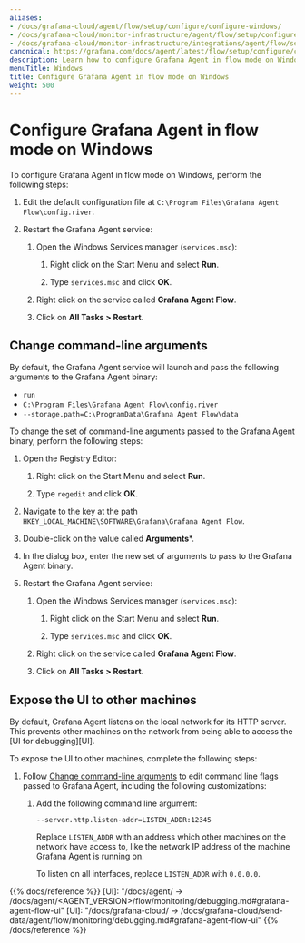 ```yaml
---
aliases:
- /docs/grafana-cloud/agent/flow/setup/configure/configure-windows/
- /docs/grafana-cloud/monitor-infrastructure/agent/flow/setup/configure/configure-windows/
- /docs/grafana-cloud/monitor-infrastructure/integrations/agent/flow/setup/configure/configure-windows/
canonical: https://grafana.com/docs/agent/latest/flow/setup/configure/configure-windows/
description: Learn how to configure Grafana Agent in flow mode on Windows
menuTitle: Windows
title: Configure Grafana Agent in flow mode on Windows
weight: 500
---
```


# Configure Grafana Agent in flow mode on Windows

To configure Grafana Agent in flow mode on Windows, perform the following steps:

1. Edit the default configuration file at `C:\Program Files\Grafana Agent Flow\config.river`.

1. Restart the Grafana Agent service:

   1. Open the Windows Services manager (`services.msc`):

      1. Right click on the Start Menu and select **Run**.

      1. Type `services.msc` and click **OK**.

   1. Right click on the service called **Grafana Agent Flow**.

   1. Click on **All Tasks > Restart**.

## Change command-line arguments

By default, the Grafana Agent service will launch and pass the
following arguments to the Grafana Agent binary:

* `run`
* `C:\Program Files\Grafana Agent Flow\config.river`
* `--storage.path=C:\ProgramData\Grafana Agent Flow\data`

To change the set of command-line arguments passed to the Grafana Agent
binary, perform the following steps:

1. Open the Registry Editor:

   1. Right click on the Start Menu and select **Run**.

   1. Type `regedit` and click **OK**.

1. Navigate to the key at the path `HKEY_LOCAL_MACHINE\SOFTWARE\Grafana\Grafana Agent Flow`.

1. Double-click on the value called **Arguments***.

1. In the dialog box, enter the new set of arguments to pass to the Grafana Agent binary.

1. Restart the Grafana Agent service:

   1. Open the Windows Services manager (`services.msc`):

      1. Right click on the Start Menu and select **Run**.

      1. Type `services.msc` and click **OK**.

   1. Right click on the service called **Grafana Agent Flow**.

   1. Click on **All Tasks > Restart**.

## Expose the UI to other machines

By default, Grafana Agent listens on the local network for its HTTP
server. This prevents other machines on the network from being able to access
the [UI for debugging][UI].

To expose the UI to other machines, complete the following steps:

1. Follow [Change command-line arguments](#change-command-line-arguments)
   to edit command line flags passed to Grafana Agent, including the
   following customizations:

    1. Add the following command line argument:

       ```shell
       --server.http.listen-addr=LISTEN_ADDR:12345
       ```

       Replace `LISTEN_ADDR` with an address which other machines on the
       network have access to, like the network IP address of the machine
       Grafana Agent is running on.

       To listen on all interfaces, replace `LISTEN_ADDR` with `0.0.0.0`.

{{% docs/reference %}}
[UI]: "/docs/agent/ -> /docs/agent/<AGENT_VERSION>/flow/monitoring/debugging.md#grafana-agent-flow-ui"
[UI]: "/docs/grafana-cloud/ -> /docs/grafana-cloud/send-data/agent/flow/monitoring/debugging.md#grafana-agent-flow-ui"
{{% /docs/reference %}}

